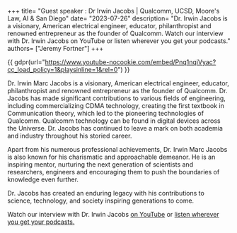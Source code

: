 +++
title= "Guest speaker : Dr Irwin Jacobs | Qualcomm, UCSD, Moore's Law, AI & San Diego"
date= "2023-07-26"
description= "Dr. Irwin Jacobs is a visionary, American electrical engineer, educator, philanthropist and renowned entrepreneur as the founder of Qualcomm. Watch our interview with Dr. Irwin Jacobs on YouTube or listen wherever you get your podcasts."
authors= ["Jeremy Fortner"]
+++

{{ gdpr(url="https://www.youtube-nocookie.com/embed/Pnq1nqiVyac?cc_load_policy=1&playsinline=1&rel=0") }}

Dr. Irwin Marc Jacobs is a visionary, American electrical engineer, educator, philanthropist and renowned entrepreneur as the founder of Qualcomm. Dr. Jacobs has made significant contributions to various fields of engineering, including commercializing CDMA technology, creating the first textbook in Communication theory, which led to the pioneering technologies of Qualcomm. Qualcomm technology can be found in digital devices across the Universe. Dr. Jacobs has continued to leave a mark on both academia and industry throughout his storied career. 

Apart from his numerous professional achievements, Dr. Irwin Marc Jacobs is also known for his charismatic and approachable demeanor. He is an inspiring mentor, nurturing the next generation of scientists and researchers, engineers and encouraging them to push the boundaries of knowledge even further.

Dr. Jacobs has created an enduring legacy with his contributions to science, technology, and society inspiring generations to come.

Watch our interview with Dr. Irwin Jacobs [on YouTube](https://youtube.com/watch?v=Pnq1nqiVyac) or [listen wherever you get your podcasts.](/podcast)


